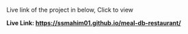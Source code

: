 Live link of the project in below, Click to view

<b>Live Link: https://ssmahim01.github.io/meal-db-restaurant/</b>